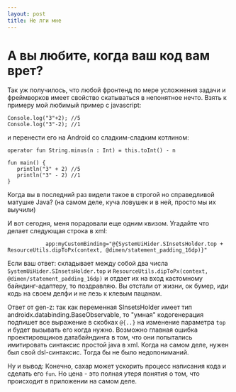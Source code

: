 ```yaml
---
layout: post
title: Не лги мне
---
```

# А вы любите, когда ваш код вам врет?

Так уж получилось, что любой фронтенд по мере усложнения задачи и фреймворков имеет свойство скатываться в непонятное нечто. 
Взять к примеру мой любимый пример с javascript:
```
Console.log("3"+2); //5
Console.log("3"-2); //1
```
и перенести его на Android со сладким-сладким котлином:

```
operator fun String.minus(n : Int) = this.toInt() - n
    
fun main() {
   println("3" + 2) //5
   println("3" - 2) //1
}
```
Когда вы в последний раз видели такое в строгой но справедливой матушке Java? (на самом деле, куча ловушек и в ней, просто мы их выучили)

И вот сегодня, меня порадовали еще одним квизом. Угадайте что делает следующая строка в xml:
```
			app:myCustomBinding="@{SystemUiHider.SInsetsHolder.top + ResourceUtils.dipToPx(context, @dimen/statement_padding_16dp)}"
```
Если ваш ответ: складывает между собой два числа `SystemUiHider.SInsetsHolder.top` и `ResourceUtils.dipToPx(context, @dimen/statement_padding_16dp)` и 
отдает их на вход кастомному байндинг-адаптеру, то поздравляю. Вы отстали от жизни, ок бумер, иди кодь на своем делфи и не лезь к клевым пацанам.

Ответ от gen-z: так как переменная SInsetsHolder имеет тип androidx.databinding.BaseObservable, то "умная" кодогенерация подпишет все выражение
 в скобках `@{..}` на изменение параметра `top` и будет вызывать его когда нужно. Возможно главная ошибка проектировщиков датабайндинга
  в том, что они попытались имитировать синтаксис простой java в xml. Когда на самом деле, нужен был свой dsl-синтаксис. Тогда бы не было недопониманий.
  
  
Ну и вывод:
Конечно, сахар может ускорить процесс написания кода и сделать его `fun`. Но цена - это полная утеря понятия о том, что происходит в приложении на самом деле.
